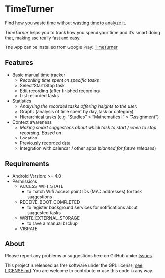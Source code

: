 TimeTurner
===========

Find how you waste time without wasting time to analyze it.

*TimeTurner* helps you to track how you spend your time and it's smart doing that, making use really fast and easy.

The App can be installed from Google Play: [TimeTurner](https://play.google.com/store/apps/details?id=iiitd.mc.timetracker&rdid=iiitd.mc.timetracker)

## Features

- Basic manual time tracker
  - *Recording time spent on specific tasks.*
  - Select/Start/Stop task
  - Edit recording (after finished recording)
  - List recorded tasks
- Statistics
  - *Analysing the recorded tasks offering insights to the user.*
  - Graphs (analysis of time spent by day, task or category)
  - Hierarchical tasks (e.g. “Studies” > “Mathematics I” > “Assignment”)
- Context awareness
  - *Making smart suggestions about which task to start / when to stop recording. Based on*
  - Location
  - Previously recorded data
  - Integration with calendar / other apps (*planned for future releases*)


## Requirements
- Android Version: >= 4.0
- Permissions
  - ACCESS_WIFI_STATE
    - to match Wifi access point IDs (MAC addresses) for task suggestions
  - RECEIVE_BOOT_COMPLETED
    - to register background services for notifications about suggested tasks
  - WRITE_EXTERNAL_STORAGE
    - to save a manual backup
  - VIBRATE


## About
Please report any problems or suggestions here on GitHub under [Issues](https://github.com/MC-Timetracker/timetracker/issues).

This project is released as free software under the GPL license, [see LICENSE.md](https://github.com/MC-Timetracker/timetracker/blob/master/LICENSE.md). You are welcome to contribute or use this code in any way.
